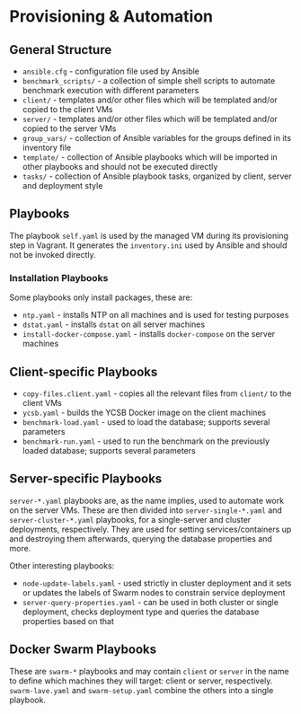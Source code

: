 # Provisioning & Automation

## General Structure

* `ansible.cfg` - configuration file used by Ansible
* `benchmark_scripts/` - a collection of simple shell scripts to automate
  benchmark execution with different parameters
* `client/` - templates and/or other files which will be templated and/or copied to the client VMs
* `server/` - templates and/or other files which will be templated and/or copied to the server VMs
* `group_vars/` - collection of Ansible variables for the groups defined in its inventory file
* `template/` - collection of Ansible playbooks which will be imported in other playbooks and should
  not be executed directly
* `tasks/` - collection of Ansible playbook tasks, organized by client, server and deployment style

## Playbooks

The playbook `self.yaml` is used by the managed VM during its provisioning step in Vagrant. It
generates the `inventory.ini` used by Ansible and should not be invoked directly.

### Installation Playbooks

Some playbooks only install packages, these are:

* `ntp.yaml` - installs NTP on all machines and is used for testing purposes
* `dstat.yaml` - installs `dstat` on all server machines
* `install-docker-compose.yaml` - installs `docker-compose` on the server machines

## Client-specific Playbooks

* `copy-files.client.yaml` - copies all the relevant files from `client/` to the client VMs
* `ycsb.yaml` - builds the YCSB Docker image on the client machines
* `benchmark-load.yaml` - used to load the database; supports several parameters
* `benchmark-run.yaml` - used to run the benchmark on the previously loaded database;
  supports several parameters

## Server-specific Playbooks

`server-*.yaml` playbooks are, as the name implies, used to automate work on the server VMs.
These are then divided into `server-single-*.yaml` and `server-cluster-*.yaml` playbooks, for a
single-server and cluster deployments, respectively.
They are used for setting services/containers up and destroying them afterwards,
querying the database properties and more.

Other interesting playbooks:

* `node-update-labels.yaml` - used strictly in cluster deployment and it sets or updates
the labels of Swarm nodes to constrain service deployment
* `server-query-properties.yaml` - can be used in both cluster or single deployment, checks
  deployment type and queries the database properties based on that

## Docker Swarm Playbooks

These are `swarm-*` playbooks and may contain `client` or `server`
in the name to define which machines they will target: client or server, respectively.
`swarm-lave.yaml` and `swarm-setup.yaml` combine the others into a single playbook.
